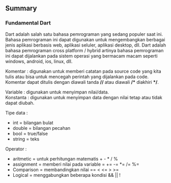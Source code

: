 ## Summary
### Fundamental Dart

Dart adalah salah satu bahasa pemrograman yang sedang populer saat ini. Bahasa pemrograman ini dapat digunakan untuk mengembangkan berbagai jenis aplikasi berbasis web, aplikasi seluler, aplikasi desktop, dll. Dart adalah bahasa pemrograman cross platform / hybrid artinya bahasa pemrograman ini dapat dijalankan pada sistem operasi yang bermacam macam seperti windows, android, ios, linux, dll.

Komentar : digunakan untuk memberi catatan pada source code yang kita tulis atau bisa untuk mencegah perintah yang dijalankan pada code. Komentar dapat ditulis dengan diawali tanda __//__ atau diawali __/*__ diakhiri __*/__. <br>

Variable : digunakan untuk menyimpan nilai/data.<br>
Konstanta : digunakan untuk menyimpan data dengan nilai tetap atau tidak dapat diubah.

Tipe data : 
* int = bilangan bulat
* double = bilangan pecahan
* bool = true/false
* string = teks

Operator : 
* aritmetic = untuk perhitungan matematis + - * / %
* assignment = memberi nilai pada variable = += -= *= /= %=
* Comparison = membandingkan nilai == < <= > >=
* Logical = menggabungkan beberapa kondisi && || !


